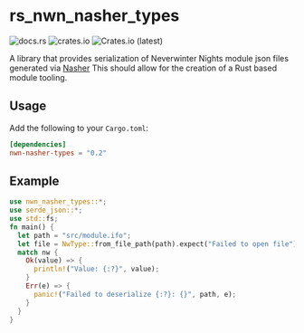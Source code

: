 # rs_nwn_nasher_types
![docs.rs](https://img.shields.io/docsrs/nwn_nasher_types)
![crates.io](https://img.shields.io/crates/v/nwn_nasher_types.svg)
![Crates.io (latest)](https://img.shields.io/crates/dv/nwn_nasher_types)

A library that provides serialization of Neverwinter Nights module json files generated via [Nasher](https://github.com/squattingmonk/nasher)
This should allow for the creation of a Rust based module tooling.

## Usage
Add the following to your `Cargo.toml`:
```toml
[dependencies]
nwn-nasher-types = "0.2"
```
## Example
```rust
use nwn_nasher_types::*;
use serde_json::*;
use std::fs;
fn main() {
  let path = "src/module.ifo";
  let file = NwType::from_file_path(path).expect("Failed to open file");
  match nw {
    Ok(value) => {
      println!("Value: {:?}", value);
    }
    Err(e) => {
      panic!("Failed to deserialize {:?}: {}", path, e);
    }
  }
}
```

